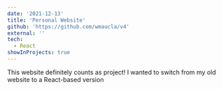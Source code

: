 ```yaml
---
date: '2021-12-13'
title: 'Personal Website'
github: 'https://github.com/wmaucla/v4'
external: ''
tech:
  - React
showInProjects: true
---
```


This website definitely counts as project! I wanted to switch from my old website to a React-based version
